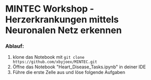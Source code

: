 # MINTEC Workshop - Herzerkrankungen mittels Neuronalen Netz erkennen

### Ablauf:
1. klone das Notebook mit ```git clone https://github.com/xbyjoex/MINTEC.git```
2. Öffne das Notebook "Heart_Disease_Tasks.ipynb" in deiner IDE
3. Führe die erste Zelle aus und löse folgende Aufgaben
